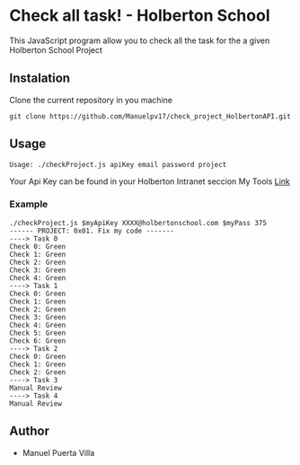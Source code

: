 # Check all task! - Holberton School

This JavaScript program allow you to check all the task for the a given Holberton School Project

## Instalation

Clone the current repository in you machine

```
git clone https://github.com/Manuelpv17/check_project_HolbertonAPI.git
```

## Usage

    Usage: ./checkProject.js apiKey email password project

Your Api Key can be found in your Holberton Intranet seccion My Tools [Link](https://intranet.hbtn.io/dashboards/my_tools)

### Example

```
./checkProject.js $myApiKey XXXX@holbertonschool.com $myPass 375
------ PROJECT: 0x01. Fix my code -------
----> Task 0
Check 0: Green
Check 1: Green
Check 2: Green
Check 3: Green
Check 4: Green
----> Task 1
Check 0: Green
Check 1: Green
Check 2: Green
Check 3: Green
Check 4: Green
Check 5: Green
Check 6: Green
----> Task 2
Check 0: Green
Check 1: Green
Check 2: Green
----> Task 3
Manual Review
----> Task 4
Manual Review

```

## Author

- Manuel Puerta Villa
